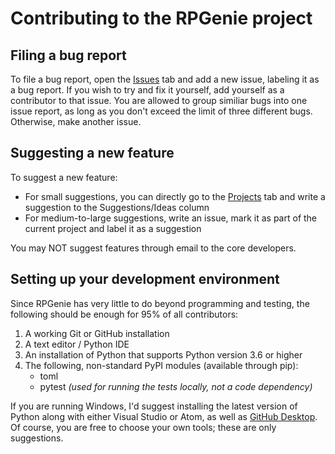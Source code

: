 Contributing to the RPGenie project
===================================

Filing a bug report
-------------------

To file a bug report, open the [Issues](https://github.com/Diapolo10/RPGenie/issues) tab and add a new issue, labeling it as a bug report.
If you wish to try and fix it yourself, add yourself as a contributor to that issue. You are allowed to group similiar bugs into one issue report, as long as you don't exceed the limit of three different bugs. Otherwise, make another issue.

Suggesting a new feature
------------------------

To suggest a new feature:
 * For small suggestions, you can directly go to the [Projects](https://github.com/Diapolo10/RPGenie/projects) tab and write a suggestion to the Suggestions/Ideas column
 * For medium-to-large suggestions, write an issue, mark it as part of the current project and label it as a suggestion
 
 You may NOT suggest features through email to the core developers.
 
 Setting up your development environment
 ---------------------------------------
 
 Since RPGenie has very little to do beyond programming and testing, the following should be enough for 95% of all contributors:
  1. A working Git or GitHub installation
  2. A text editor / Python IDE
  3. An installation of Python that supports Python version 3.6 or higher
  4. The following, non-standard PyPI modules (available through pip):
      * toml
      * pytest *(used for running the tests locally, not a code dependency)*

If you are running Windows, I'd suggest installing the latest version of Python along with either Visual Studio or Atom, as well as [GitHub Desktop](https://desktop.github.com/). Of course, you are free to choose your own tools; these are only suggestions.
